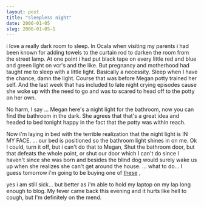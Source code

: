 ```yaml
---
layout: post
title: "sleepless night"
date: 2006-01-05
slug: 2006-01-05-1
---
```


i love a really dark room to sleep.  In Ocala when visiting my parents i had been known for adding towels to the curtain rod to darken the room from the street lamp.  At one point i had put black tape on every little red and blue and green light on vcr&apos;s and the like.  But pregnancy and motherhood had taught me to sleep with a little light.  Basically a necessity.  Sleep when I have the chance, damn the light.  Course that was before Megan potty trained her self.  And the last week that has included to late night crying episodes cause she woke up with the need to go and was to scared to head off to the potty on her own.  

No harm, I say ... Megan here&apos;s a night light for the bathroom, now you can find the bathroom in the dark.  She agrees that that&apos;s a great idea and headed to bed tonight happy in the fact that the potty was within reach.

Now i&apos;m laying in bed with the terrible realization that the night light is IN MY FACE. ... our bed is positioned so the bathroom light shines in on me.  Ok I could, turn it off, but i can&apos;t do that to Megan,  Shut the bathroom door, but that defeats the whole point, or shut our door which I can&apos;t do since I haven&apos;t since she was born and besides the blind dog would surely wake us up when she realizes she can&apos;t get around the house.  ... what to do... I guess tomorrow i&apos;m going to be buying one of  [these](http://www.dreamessentials.com/a_intro_eye_masks.aspx) ,

yes i am still sick... but better as i&apos;m able to hold my laptop on my lap long enough to blog.  My fever came back this evening and it hurts like hell to cough, but I&apos;m definitely on the mend.
